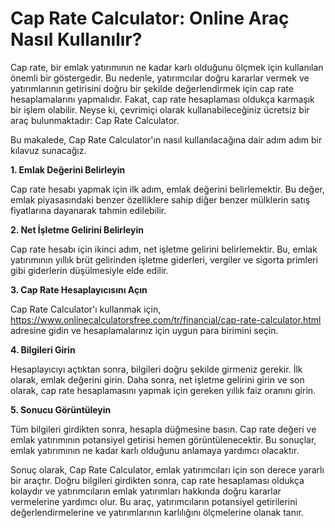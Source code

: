 Cap Rate Calculator: Online Araç Nasıl Kullanılır?
==================================================

Cap rate, bir emlak yatırımının ne kadar karlı olduğunu ölçmek için kullanılan önemli bir göstergedir. Bu nedenle, yatırımcılar doğru kararlar vermek ve yatırımlarının getirisini doğru bir şekilde değerlendirmek için cap rate hesaplamalarını yapmalıdır. Fakat, cap rate hesaplaması oldukça karmaşık bir işlem olabilir. Neyse ki, çevrimiçi olarak kullanabileceğiniz ücretsiz bir araç bulunmaktadır: Cap Rate Calculator.

Bu makalede, Cap Rate Calculator'ın nasıl kullanılacağına dair adım adım bir kılavuz sunacağız.

**1. Emlak Değerini Belirleyin**

Cap rate hesabı yapmak için ilk adım, emlak değerini belirlemektir. Bu değer, emlak piyasasındaki benzer özelliklere sahip diğer benzer mülklerin satış fiyatlarına dayanarak tahmin edilebilir.

**2. Net İşletme Gelirini Belirleyin**

Cap rate hesabı için ikinci adım, net işletme gelirini belirlemektir. Bu, emlak yatırımının yıllık brüt gelirinden işletme giderleri, vergiler ve sigorta primleri gibi giderlerin düşülmesiyle elde edilir.

**3. Cap Rate Hesaplayıcısını Açın**

Cap Rate Calculator'ı kullanmak için, <https://www.onlinecalculatorsfree.com/tr/financial/cap-rate-calculator.html> adresine gidin ve hesaplamalarınız için uygun para birimini seçin.

**4. Bilgileri Girin**

Hesaplayıcıyı açtıktan sonra, bilgileri doğru şekilde girmeniz gerekir. İlk olarak, emlak değerini girin. Daha sonra, net işletme gelirini girin ve son olarak, cap rate hesaplamasını yapmak için gereken yıllık faiz oranını girin.

**5. Sonucu Görüntüleyin**

Tüm bilgileri girdikten sonra, hesapla düğmesine basın. Cap rate değeri ve emlak yatırımının potansiyel getirisi hemen görüntülenecektir. Bu sonuçlar, emlak yatırımının ne kadar karlı olduğunu anlamaya yardımcı olacaktır.

Sonuç olarak, Cap Rate Calculator, emlak yatırımcıları için son derece yararlı bir araçtır. Doğru bilgileri girdikten sonra, cap rate hesaplaması oldukça kolaydır ve yatırımcıların emlak yatırımları hakkında doğru kararlar vermelerine yardımcı olur. Bu araç, yatırımcıların potansiyel getirilerini değerlendirmelerine ve yatırımlarının karlılığını ölçmelerine olanak tanır.
